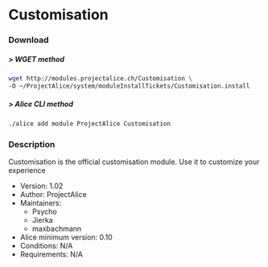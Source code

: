 # Customisation

### Download

##### > WGET method
```bash
wget http://modules.projectalice.ch/Customisation \
-O ~/ProjectAlice/system/moduleInstallTickets/Customisation.install
```

##### > Alice CLI method
```bash
./alice add module ProjectAlice Customisation
```

### Description
Customisation is the official customisation module. Use it to customize your experience

- Version: 1.02
- Author: ProjectAlice
- Maintainers:
  - Psycho
  - Jierka
  - maxbachmann
- Alice minimum version: 0.10
- Conditions: N/A
- Requirements: N/A
